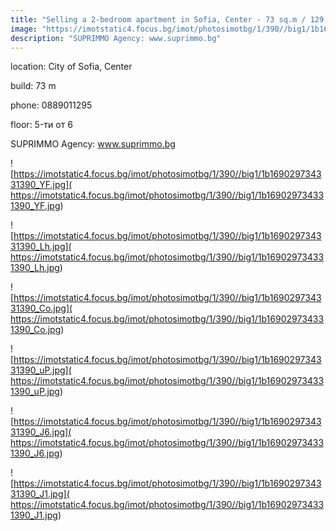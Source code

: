 ```yaml
---
title: "Selling a 2-bedroom apartment in Sofia, Center - 73 sq.m / 129,000 EUR :: imot.bg Ad"
image: "https://imotstatic4.focus.bg/imot/photosimotbg/1/390//big1/1b169029734331390_Rq.jpg"
description: "SUPRIMMO Agency: www.suprimmo.bg"
---
```


location: City of Sofia, Center

build: 73 m

phone: 0889011295

floor: 5-ти от 6

SUPRIMMO Agency: www.suprimmo.bg


![https://imotstatic4.focus.bg/imot/photosimotbg/1/390//big1/1b169029734331390_YF.jpg]( https://imotstatic4.focus.bg/imot/photosimotbg/1/390//big1/1b169029734331390_YF.jpg)


![https://imotstatic4.focus.bg/imot/photosimotbg/1/390//big1/1b169029734331390_Lh.jpg]( https://imotstatic4.focus.bg/imot/photosimotbg/1/390//big1/1b169029734331390_Lh.jpg)


![https://imotstatic4.focus.bg/imot/photosimotbg/1/390//big1/1b169029734331390_Co.jpg]( https://imotstatic4.focus.bg/imot/photosimotbg/1/390//big1/1b169029734331390_Co.jpg)


![https://imotstatic4.focus.bg/imot/photosimotbg/1/390//big1/1b169029734331390_uP.jpg]( https://imotstatic4.focus.bg/imot/photosimotbg/1/390//big1/1b169029734331390_uP.jpg)


![https://imotstatic4.focus.bg/imot/photosimotbg/1/390//big1/1b169029734331390_J6.jpg]( https://imotstatic4.focus.bg/imot/photosimotbg/1/390//big1/1b169029734331390_J6.jpg)


![https://imotstatic4.focus.bg/imot/photosimotbg/1/390//big1/1b169029734331390_J1.jpg]( https://imotstatic4.focus.bg/imot/photosimotbg/1/390//big1/1b169029734331390_J1.jpg)


